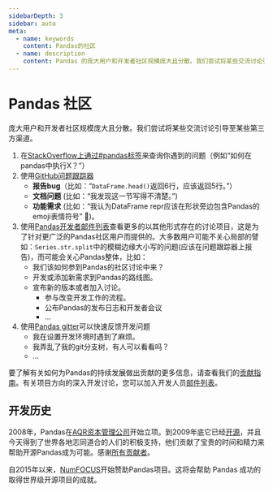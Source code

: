 ```yaml
---
sidebarDepth: 3
sidebar: auto
meta:
  - name: keywords
    content: Pandas的社区
  - name: description
    content: Pandas 的庞大用户和开发者社区规模庞大且分散。我们尝试将某些交流讨论引导至某些第三方渠道。
---
```


# Pandas 社区

庞大用户和开发者社区规模庞大且分散。我们尝试将某些交流讨论引导至某些第三方渠道。

1. 在[StackOverflow上通过#pandas标签](http://stackoverflow.com/questions/tagged/pandas)来查询你遇到的问题（例如“如何在pandas中执行X？”）
1. 使用[GitHub问题跟踪器](https://github.com/pandas-dev/pandas)
    - **报告bug**（比如：“``DataFrame.head()``返回6行，应该返回5行。”）
    - **文档问题** (比如：“我发现这一节写得不清楚。”)
    - **功能需求** (比如：“我认为DataFrame repr应该在形状旁边包含Pandas的emoji表情符号” 🐼)。
1. 使用[Pandas开发者邮件列表](https://mail.python.org/mailman/listinfo/pandas-dev)查看更多的以其他形式存在的讨论项目，这是为了针对更广泛的Pandas社区用户而提供的。大多数用户可能不关心局部的譬如：``Series.str.split``中的模糊边缘大小写的问题(应该在问题跟踪器上报告)，而可能会关心Pandas整体，比如：
    - 我们该如何参到Pandas的社区讨论中来？
    - 开发或添加新需求到Pandas的路线图。
    - 宣布新的版本或者加入讨论。
      - 参与改变开发工作的流程。
      - 公布Pandas的发布日志和开发者会议
      - ...
1. 使用[Pandas gitter](https://gitter.im/pydata/pandas)可以快速反馈开发问题
    - 我在设置开发环境时遇到了麻烦。
    - 我弄乱了我的git分支树，有人可以看看吗？
    - … 

要了解有关如何为Pandas的持续发展做出贡献的更多信息，请查看我们的[贡献指南](http://Pandas-docs.github.io/Pandas-docs-travis/contributing.html)。有关项目方向的深入开发讨论，您可以加入开发人员[邮件列表](https://mail.python.org/mailman/listinfo/Pandas-dev)。

## 开发历史

2008年，Pandas在[AQR资本管理公司](http://www.aqr.com/)开始立项。到2009年底它已经[开源](http://en.wikipedia.org/wiki/Open_source)，并且今天得到了世界各地志同道合的人们的积极支持，他们贡献了宝贵的时间和精力来帮助开源Pandas成为可能。感谢[所有贡献者](https://github.com/pydata/pandas/contributors)。

自2015年以来，[NumFOCUS](http://www.numfocus.org/open-source-projects.html)开始赞助Pandas项目。这将会帮助 Pandas 成功的取得世界级开源项目的成就。